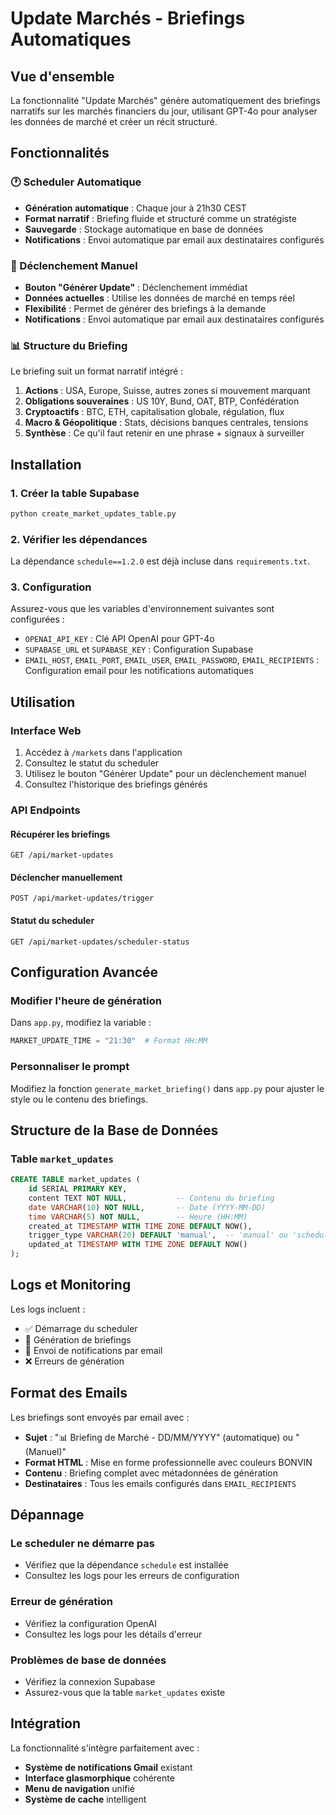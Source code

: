 # Update Marchés - Briefings Automatiques

## Vue d'ensemble

La fonctionnalité "Update Marchés" génère automatiquement des briefings narratifs sur les marchés financiers du jour, utilisant GPT-4o pour analyser les données de marché et créer un récit structuré.

## Fonctionnalités

### 🕐 Scheduler Automatique
- **Génération automatique** : Chaque jour à 21h30 CEST
- **Format narratif** : Briefing fluide et structuré comme un stratégiste
- **Sauvegarde** : Stockage automatique en base de données
- **Notifications** : Envoi automatique par email aux destinataires configurés

### 🎯 Déclenchement Manuel
- **Bouton "Générer Update"** : Déclenchement immédiat
- **Données actuelles** : Utilise les données de marché en temps réel
- **Flexibilité** : Permet de générer des briefings à la demande
- **Notifications** : Envoi automatique par email aux destinataires configurés

### 📊 Structure du Briefing
Le briefing suit un format narratif intégré :

1. **Actions** : USA, Europe, Suisse, autres zones si mouvement marquant
2. **Obligations souveraines** : US 10Y, Bund, OAT, BTP, Confédération
3. **Cryptoactifs** : BTC, ETH, capitalisation globale, régulation, flux
4. **Macro & Géopolitique** : Stats, décisions banques centrales, tensions
5. **Synthèse** : Ce qu'il faut retenir en une phrase + signaux à surveiller

## Installation

### 1. Créer la table Supabase
```bash
python create_market_updates_table.py
```

### 2. Vérifier les dépendances
La dépendance `schedule==1.2.0` est déjà incluse dans `requirements.txt`.

### 3. Configuration
Assurez-vous que les variables d'environnement suivantes sont configurées :
- `OPENAI_API_KEY` : Clé API OpenAI pour GPT-4o
- `SUPABASE_URL` et `SUPABASE_KEY` : Configuration Supabase
- `EMAIL_HOST`, `EMAIL_PORT`, `EMAIL_USER`, `EMAIL_PASSWORD`, `EMAIL_RECIPIENTS` : Configuration email pour les notifications automatiques

## Utilisation

### Interface Web
1. Accédez à `/markets` dans l'application
2. Consultez le statut du scheduler
3. Utilisez le bouton "Générer Update" pour un déclenchement manuel
4. Consultez l'historique des briefings générés

### API Endpoints

#### Récupérer les briefings
```http
GET /api/market-updates
```

#### Déclencher manuellement
```http
POST /api/market-updates/trigger
```

#### Statut du scheduler
```http
GET /api/market-updates/scheduler-status
```

## Configuration Avancée

### Modifier l'heure de génération
Dans `app.py`, modifiez la variable :
```python
MARKET_UPDATE_TIME = "21:30"  # Format HH:MM
```

### Personnaliser le prompt
Modifiez la fonction `generate_market_briefing()` dans `app.py` pour ajuster le style ou le contenu des briefings.

## Structure de la Base de Données

### Table `market_updates`
```sql
CREATE TABLE market_updates (
    id SERIAL PRIMARY KEY,
    content TEXT NOT NULL,           -- Contenu du briefing
    date VARCHAR(10) NOT NULL,       -- Date (YYYY-MM-DD)
    time VARCHAR(5) NOT NULL,        -- Heure (HH:MM)
    created_at TIMESTAMP WITH TIME ZONE DEFAULT NOW(),
    trigger_type VARCHAR(20) DEFAULT 'manual',  -- 'manual' ou 'scheduled'
    updated_at TIMESTAMP WITH TIME ZONE DEFAULT NOW()
);
```

## Logs et Monitoring

Les logs incluent :
- ✅ Démarrage du scheduler
- 🔄 Génération de briefings
- 📧 Envoi de notifications par email
- ❌ Erreurs de génération

## Format des Emails

Les briefings sont envoyés par email avec :
- **Sujet** : "📊 Briefing de Marché - DD/MM/YYYY" (automatique) ou "(Manuel)"
- **Format HTML** : Mise en forme professionnelle avec couleurs BONVIN
- **Contenu** : Briefing complet avec métadonnées de génération
- **Destinataires** : Tous les emails configurés dans `EMAIL_RECIPIENTS`

## Dépannage

### Le scheduler ne démarre pas
- Vérifiez que la dépendance `schedule` est installée
- Consultez les logs pour les erreurs de configuration

### Erreur de génération
- Vérifiez la configuration OpenAI
- Consultez les logs pour les détails d'erreur

### Problèmes de base de données
- Vérifiez la connexion Supabase
- Assurez-vous que la table `market_updates` existe

## Intégration

La fonctionnalité s'intègre parfaitement avec :
- **Système de notifications Gmail** existant
- **Interface glasmorphique** cohérente
- **Menu de navigation** unifié
- **Système de cache** intelligent 